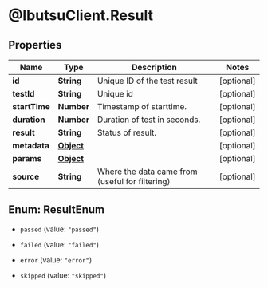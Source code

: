 # @IbutsuClient.Result

## Properties

Name | Type | Description | Notes
------------ | ------------- | ------------- | -------------
**id** | **String** | Unique ID of the test result | [optional] 
**testId** | **String** | Unique id | [optional] 
**startTime** | **Number** | Timestamp of starttime. | [optional] 
**duration** | **Number** | Duration of test in seconds. | [optional] 
**result** | **String** | Status of result. | [optional] 
**metadata** | [**Object**](.md) |  | [optional] 
**params** | [**Object**](.md) |  | [optional] 
**source** | **String** | Where the data came from (useful for filtering) | [optional] 



## Enum: ResultEnum


* `passed` (value: `"passed"`)

* `failed` (value: `"failed"`)

* `error` (value: `"error"`)

* `skipped` (value: `"skipped"`)





